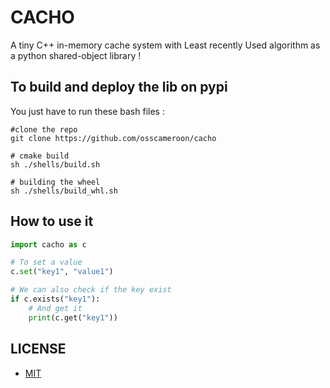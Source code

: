 # CACHO

A tiny C++ in-memory cache system with Least recently Used algorithm as a python shared-object library !

## To build and deploy the lib on pypi

You just have to run these bash files :
```shell
#clone the repo
git clone https://github.com/osscameroon/cacho

# cmake build
sh ./shells/build.sh

# building the wheel
sh ./shells/build_whl.sh
```

## How to use it

```python
import cacho as c

# To set a value
c.set("key1", "value1")

# We can also check if the key exist
if c.exists("key1"):
    # And get it
    print(c.get("key1"))
```

## LICENSE

- [MIT](./LICENSE.txt)


